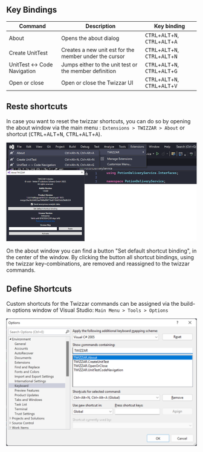 ## Key Bindings

| Command                      | Description                                            | Key binding                                                                              |
| ---------------------------- | ------------------------------------------------------ | ---------------------------------------------------------------------------------------- |
| About                        | Opens the about dialog                                 | <kbd>CTRL</kbd>+<kbd>ALT</kbd>+<kbd>N</kbd>, <kbd>CTRL</kbd>+<kbd>ALT</kbd>+<kbd>A</kbd> |
| Create UnitTest              | Creates a new unit est for the member under the cursor | <kbd>CTRL</kbd>+<kbd>ALT</kbd>+<kbd>N</kbd>, <kbd>CTRL</kbd>+<kbd>ALT</kbd>+<kbd>N</kbd> |
| UnitTest <-> Code Navigation | Jumps either to the unit test or the member definition | <kbd>CTRL</kbd>+<kbd>ALT</kbd>+<kbd>N</kbd>, <kbd>CTRL</kbd>+<kbd>ALT</kbd>+<kbd>G</kbd> |
| Open or close                | Open or close the Twizzar UI                           | <kbd>CTRL</kbd>+<kbd>ALT</kbd>+<kbd>N</kbd>, <kbd>CTRL</kbd>+<kbd>ALT</kbd>+<kbd>V</kbd> |

## Reste shortcuts

In case you want to reset the twizzar shortcuts, you can do so by opening the about window via the main menu : `Extensions > TWIZZAR > About` or shortcut (<kbd>CTRL</kbd>+<kbd>ALT</kbd>+<kbd>N</kbd>, <kbd>CTRL</kbd>+<kbd>ALT</kbd>+<kbd>A</kbd>).

![Twizzar_Reset_Shortcuts](../images/Twizzar_Reset_Shortcuts.png)

On the about window you can find a button "Set default shortcut binding", in the center of the window. By clicking the button all shortcut bindings, using the twizzar key-combinations, are removed and reassigned to the twizzar commands.

## Define Shortcuts

Custom shortcuts for the Twizzar commands can be assigned via the build-in options window of Visual Studio: `Main Menu > Tools > Options`

![Twizzar_Set_Shortcuts](../images/Twizzar_Set_Shortcuts.png)
